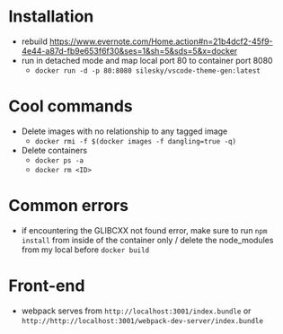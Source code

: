 # Installation
* rebuild
https://www.evernote.com/Home.action#n=21b4dcf2-45f9-4e44-a87d-fb9e653f6f30&ses=1&sh=5&sds=5&x=docker
* run in detached mode and map local port 80 to container port 8080
  * `docker run -d -p 80:8080 silesky/vscode-theme-gen:latest`
# Cool commands
* Delete images with no relationship to any tagged image
  * `docker rmi -f $(docker images -f dangling=true -q)`
* Delete containers
  * `docker ps -a`
  * `docker rm <ID>`
# Common errors
  * if encountering the GLIBCXX not found error, make sure to run `npm install` from inside of the container only / delete the node_modules from my local before `docker build`
# Front-end
 * webpack serves from `http://localhost:3001/index.bundle` or
 `http://http://localhost:3001/webpack-dev-server/index.bundle`

